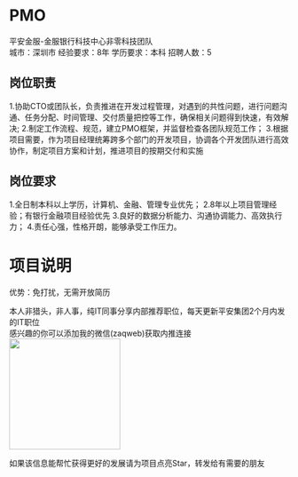 # PMO
平安金服-金服银行科技中心非零科技团队  
城市：深圳市 经验要求：8年 学历要求：本科  招聘人数：5

## 岗位职责
1.协助CTO或团队长，负责推进在开发过程管理，对遇到的共性问题，进行问题沟通、任务分配、时间管理、交付质量把控等工作，确保相关问题得到快速，有效解决; 
 2.制定工作流程、规范，建立PMO框架，并监督检查各团队规范工作；
 3.根据项目需要，作为项目经理统筹跨多个部门的开发项目，协调各个开发团队进行高效协作，制定项目方案和计划，推进项目的按期交付和实施

## 岗位要求
1.全日制本科以上学历，计算机、金融、管理专业优先；
 2.8年以上项目管理经验；有银行金融项目经验优先
 3.良好的数据分析能力、沟通协调能力、高效执行力；
 4.责任心强，性格开朗，能够承受工作压力。

# 项目说明

优势：免打扰，无需开放简历

本人非猎头，非人事，纯IT同事分享内部推荐职位，每天更新平安集团2个月内发的IT职位  
感兴趣的你可以添加我的微信(zaqweb)获取内推连接  
<img src="https://github.com/zaqweb/PA-IT-JOBS/blob/master/WechatICode.jpeg"  height="200" width="200">

如果该信息能帮忙获得更好的发展请为项目点亮Star，转发给有需要的朋友




